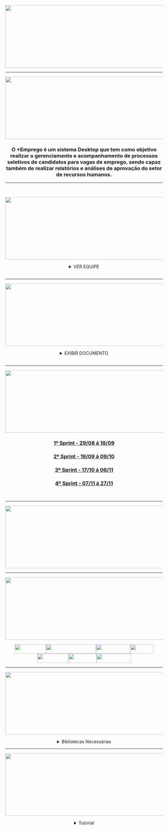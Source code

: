 <div align= "center">

<img src = "https://user-images.githubusercontent.com/101594950/190840531-97abdf42-4050-494b-bb74-034fe8fc6424.png" width="1000" height="200" />

<hr>
    
<img src = "https://user-images.githubusercontent.com/101594950/190930234-7267c8d6-4b6e-4482-87f6-97acdac6ff0c.png" width="900" height="200" />

### O +Emprego é um sistema Desktop que tem como objetivo realizar o gerenciamento e acompanhamento de processos seletivos de candidatos para vagas de emprego, sendo capaz também de realizar relatórios e análises de aprovação do setor de recursos humanos.
    
<hr>

<br>

</div>

<div align="center">

<img src = "https://user-images.githubusercontent.com/101594950/190664756-bd1227a3-a84b-420c-8474-a9a14feb1faf.png" width="900" height="200" /> <br>

<details>

<summary> VER EQUIPE  </summary>

<table border="1">
<thead>
    <tr>
          <th>Larissa Souza (Product Owner) <width="100"/th>
           <th>Carlos Torres (Scrum Master) <width="100"/th>
              <th>Davi Gusmão (Dev) <width="100"/th>
                <th>Gabriel Vieira (Dev) <width="100"/th>
                  <th>Gui Santana (Dev) <width="100"/th>            
                    <th>Wallace Honorato (Dev) <width="100"/th>
    </tr>
</thead>
<tbody>
    <tr>
                                           <td><img src="https://user-images.githubusercontent.com/101594950/187515045-cdb6fc23-56c1-45aa-bcfc-c294d9715a2b.jpeg" width="200" height="100" target="_blank"></a> <br> <a href="https://www.linkedin.com/in/larissatsouza" target="_blank"><img src="https://img.shields.io/badge/-LinkedIn-%230077B5?style=for-the-badge&logo=linkedin&logoColor=white" target="_blank"></a> <a href="https://github.com/larissasouz" target="_blank"><img src="https://img.shields.io/badge/GitHub-100000?style=for-the-badge&logo=github&logoColor=white" target="_blank"></a> </td>
        <td><img src="https://user-images.githubusercontent.com/101594950/187515049-324d4bdb-a5e8-4002-8c81-d1adec6044de.jpeg" width="200" height="100" target="_blank"></a> <br> <a href="https://www.linkedin.com/in/carlos-torres-638b13210" target="_blank"><img src="https://img.shields.io/badge/-LinkedIn-%230077B5?style=for-the-badge&logo=linkedin&logoColor=white" target="_blank"></a> <a href="https://github.com/CarlosTorres2305" target="_blank"><img src="https://img.shields.io/badge/GitHub-100000?style=for-the-badge&logo=github&logoColor=white" target="_blank"></a> </td> 
                 <td><img src="https://user-images.githubusercontent.com/101594950/187515046-b434391c-5a2c-4edd-bb6b-7e56596c41ea.jpeg" width="200" height="100" target="_blank"></a> <br> <a href="https://www.linkedin.com/in/davi-gusm%C3%A3o-a09421240" target="_blank"><img src="https://img.shields.io/badge/-LinkedIn-%230077B5?style=for-the-badge&logo=linkedin&logoColor=white" target="_blank"></a> <a href="https://github.com/Davign10" target="_blank"><img src="https://img.shields.io/badge/GitHub-100000?style=for-the-badge&logo=github&logoColor=white" target="_blank"></a> </td>
                <td><img src="https://user-images.githubusercontent.com/101594950/187515048-878e6003-aa0e-4853-a236-8d7bc516f182.jpeg" width="200" height="100" target="_blank"></a> <br> <a href="https://www.linkedin.com/in/gabriel-silva-vieira-79166b208/" target="_blank"><img src="https://img.shields.io/badge/-LinkedIn-%230077B5?style=for-the-badge&logo=linkedin&logoColor=white" target="_blank"></a> <a href="https://github.com/DevBielgrazi" target="_blank"><img src="https://img.shields.io/badge/GitHub-100000?style=for-the-badge&logo=github&logoColor=white" target="_blank"></a> </td>
                <td><img src="https://user-images.githubusercontent.com/101594950/187515051-d1565aa7-326c-4a7b-8496-237c4245fad2.jpeg" width="200" height="100" target="_blank"></a> <br> <a href="https://www.linkedin.com/in/guilherme-santana-696535249" target="_blank"><img src="https://img.shields.io/badge/-LinkedIn-%230077B5?style=for-the-badge&logo=linkedin&logoColor=white" target="_blank"></a> <a href="https://github.com/1SGuilherme" target="_blank"><img src="https://img.shields.io/badge/GitHub-100000?style=for-the-badge&logo=github&logoColor=white" target="_blank"></a> </td>
                                                <td><img src="https://user-images.githubusercontent.com/101594950/187515039-54f418a5-0549-4f57-a40f-993f04a715a4.jpeg" width="200" height="100" target="_blank"></a> <br> <a href="https://www.linkedin.com/in/wallace-honorato-b15a3b1a2" target="_blank"><img src="https://img.shields.io/badge/-LinkedIn-%230077B5?style=for-the-badge&logo=linkedin&logoColor=white" target="_blank"></a> <a href="https://github.com/WallaceHS20" target="_blank"><img src="https://img.shields.io/badge/GitHub-100000?style=for-the-badge&logo=github&logoColor=white" target="_blank"></a> </td>
    </tr>
</tbody>
<tfoot>
</tfoot>
</table>

</summary>

</details>

</div>

<br>

---------------------------------------------------------------------------------------------------------------------------------------------
<div align="center">
 
<img src = "https://user-images.githubusercontent.com/101594950/190662202-6d173216-6a04-4800-a09d-51093e9bebd7.png" width="900" height="200" /> <br>

<div align = "center">

<details>

<summary> EXIBIR DOCUMENTO </summary>

<br>

![WhatsApp Image 2022-10-08 at 02 26 03](https://user-images.githubusercontent.com/101594950/194719275-e1218fc9-ba7c-4b87-8772-c92ee6de5674.jpeg)

</summary>

</div>

<br>

<hr>

</div>
  
</div>

<div align="center">

<img src = "https://user-images.githubusercontent.com/101594950/190663698-1fe9b907-3f5d-41eb-8ddf-7b42bd745816.png" width="900" height="200" /> <br>

### [1º Sprint - 29/08 á 18/09](https://github.com/B1naryDevs/API/tree/dev/1%C2%BA%20Sprint)
### [2º Sprint - 19/09 á 09/10](https://github.com/B1naryDevs/API/tree/dev/2%C2%B0%20Sprint)
### [3º Sprint - 17/10 á 06/11](https://github.com/B1naryDevs/API/tree/dev/3%C2%B0%20Sprint)
### [4º Sprint - 07/11 á 27/11](https://github.com/B1naryDevs/API/tree/dev/4%C2%B0%20Sprint)

</div>

<br>

<hr>

<img src = "https://user-images.githubusercontent.com/101594950/204066587-ed625bc0-42b3-4970-a036-e6f30cbc06d1.png" width="900" height="200" /> <br>

<hr>

<div align="center">

<img src = "https://user-images.githubusercontent.com/101594950/190707696-035a5f66-af2e-4263-9a20-fdfe3d82695a.png" width="900" height="200" /> <br>

<img src = "https://img.shields.io/badge/figma-%23F24E1E.svg?style=for-the-badge&logo=figma&logoColor=white" width="100" height="30"/><img src = "https://img.shields.io/badge/IntelliJIDEA-000000.svg?style=for-the-badge&logo=intellij-idea&logoColor=white" width="160" height="30"/><img src = "https://img.shields.io/badge/mysql-%2300f.svg?style=for-the-badge&logo=mysql&logoColor=white" width="110" height="30"/><img src = "https://img.shields.io/badge/java-%23ED8B00.svg?style=for-the-badge&logo=java&logoColor=white" width="75" height="30"/><img src = "https://img.shields.io/badge/css3-%231572B6.svg?style=for-the-badge&logo=css3&logoColor=white" width="100" height="30"/><img src = "https://img.shields.io/badge/git-%23F05033.svg?style=for-the-badge&logo=git&logoColor=white" width="90" height="30"/><img src = "https://img.shields.io/badge/github-%23121011.svg?style=for-the-badge&logo=github&logoColor=white" width="110" height="30"/>


<div align="center">

<hr>

<img src = "https://user-images.githubusercontent.com/101594950/190710873-0920e034-ecd1-4a2b-9e0e-fe3e9cf378ea.png" width="900" height="200" /> <br>

<details>

<summary> Bibliotecas Necessárias </summary>

<br>

#### javafx.base.jar

#### javafx.controls.jar

#### javafx.fxml.jar

#### javafx.graphics.jar

#### javafx.media.jar

#### javafx.swing.jar

#### javafx.web.jar

#### javafx.swt.jar

#### mysql-connector-5.1.18.jar

<br> 

</summary>

</details>

<hr>

</div>

<div align="center">

<img src = "https://user-images.githubusercontent.com/101594950/190707985-46666638-0d53-4c23-8045-37a2055b8a6b.png" width="900" height="200" /> <br>

<details>

<summary> Tutorial </summary><br>

Siga nosso passo a passo e aplique conforme as especificações da sua máquina!

1° Passo:<br> Instale o [Java SE Development Kit 18.0.2](https://www.oracle.com/java/technologies/javase/jdk18-archive-downloads.html)<br>

2° Passo:<br> Instale a IDE [IntelliJ 2022.2.1](https://www.jetbrains.com/pt-br/idea/download/other.html)<br>

3° Passo:<br> Instale o [Scene Builder 18](https://gluonhq.com/products/scene-builder/)<br>

4° Passo:<br> Clone o nosso projeto.<br>

5° Passo:<br> Abra o projeto na IDE.<br>

6° Passo:<br> Instale o [Conectivo do Banco](https://github.com/B1naryDevs/API/raw/dev/Banco%20de%20Dados/mysql-connector-5.1.18.jar) e depois adicione em [File / Project Structure / Libraries / + ] com o banco funcionando na porta 3306.

7° Passo:<br> Execute o projeto com o seguinte caminho: Emprego/src/main/java/com/example/emprego/HelloApplication.java

</div>
